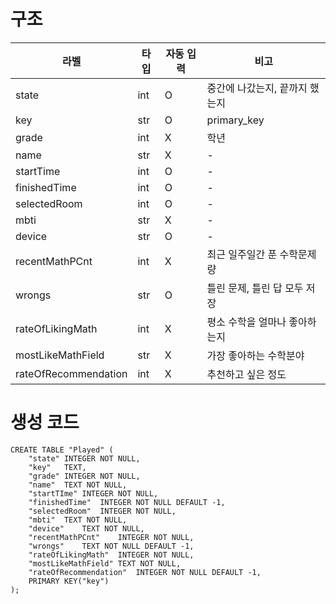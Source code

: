 # 구조
|라벨|타입|자동 입력|비고|
|---|---|---|---|
|state|int|O|중간에 나갔는지, 끝까지 했는지|
|key|str|O|primary_key|
|grade|int|X|학년|
|name|str|X|-|
|startTime|int|O|-|
|finishedTime|int|O|-|
|selectedRoom|int|O|-|
|mbti|str|X|-|
|device|str|O|-|
|recentMathPCnt|int|X|최근 일주일간 푼 수학문제량|
|wrongs|str|O|틀린 문제, 틀린 답 모두 저장|
|rateOfLikingMath|int|X|평소 수학을 얼마나 좋아하는지|
|mostLikeMathField|str|X|가장 좋아하는 수학분야|
|rateOfRecommendation|int|X|추천하고 싶은 정도
# 생성 코드
```
CREATE TABLE "Played" (
	"state"	INTEGER NOT NULL,
	"key"	TEXT,
	"grade"	INTEGER NOT NULL,
	"name"	TEXT NOT NULL,
	"startTIme"	INTEGER NOT NULL,
	"finishedTime"	INTEGER NOT NULL DEFAULT -1,
	"selectedRoom"	INTEGER NOT NULL,
	"mbti"	TEXT NOT NULL,
	"device"	TEXT NOT NULL,
	"recentMathPCnt"	INTEGER NOT NULL,
	"wrongs"	TEXT NOT NULL DEFAULT -1,
	"rateOfLikingMath"	INTEGER NOT NULL,
	"mostLikeMathField"	TEXT NOT NULL,
	"rateOfRecommendation"	INTEGER NOT NULL DEFAULT -1,
	PRIMARY KEY("key")
);
```